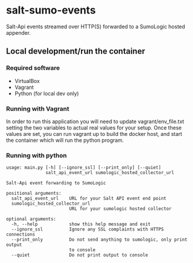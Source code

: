 # salt-sumo-events
Salt-Api events streamed over HTTP(S) forwarded to a SumoLogic hosted appender.

## Local development/run the container

### Required software
* VirtualBox
* Vagrant
* Python (for local dev only)

### Running with Vagrant
In order to run this application you will need to update vagrant/env_file.txt setting the two variables to actual real values for your setup. 
Once these values are set, you can run vagrant up to build the docker host, and start the container which will run the python program.

### Running with python

	usage: main.py [-h] [--ignore_ssl] [--print_only] [--quiet]
	               salt_api_event_url sumologic_hosted_collector_url
	
	Salt-Api event forwarding to SumoLogic
	
	positional arguments:
	  salt_api_event_url    URL for your Salt API event end point
	  sumologic_hosted_collector_url
	                        URL for your sumologic hosted collector
	
	optional arguments:
	  -h, --help            show this help message and exit
	  --ignore_ssl          Ignore any SSL complaints with HTTPS connections
	  --print_only          Do not send anything to sumologic, only print output
	                        to console
	  --quiet               Do not print output to console
